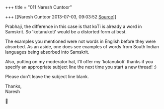 +++
title = "011 Naresh Cuntoor"

+++
[[Naresh Cuntoor	2013-07-03, 09:03:52 [Source](https://groups.google.com/g/samskrita/c/SU9diKfUDHI)]]



Prabhaji, the difference in this case is that koTi is already a word in Samskrit. So 'kotanukoti' would be a distorted form at best.  
  

The examples you mentioned were not words in English before they were absorbed. As an aside, one does see examples of words from South Indian languages being absorbed into Samskrit.  
  

Also, putting on my moderator hat, I'll offer my 'kotanukoti' thanks if you specify an appropriate subject line the next time you start a new thread! :)  

Please don't leave the subject line blank.  

  

Thanks,  
Naresh  



